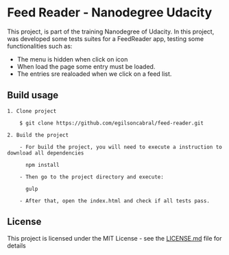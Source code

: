 # Feed Reader - Nanodegree Udacity

This project, is part of the training Nanodegree of Udacity. In this project, was developed some tests suites for a FeedReader app, testing some functionalities such as:

* The menu is hidden when click on icon 
* When load the page some entry must be loaded.
* The entries sre realoaded when we click on a feed list.


## Build usage

	1. Clone project

		$ git clone https://github.com/egilsoncabral/feed-reader.git
		
	2. Build the project

	    - For build the project, you will need to execute a instruction to download all dependencies
        	
          npm install
        	
        - Then go to the project directory and execute:
        	
          gulp
        	
        - After that, open the index.html and check if all tests pass.
    
## License

This project is licensed under the MIT License - see the [LICENSE.md](LICENSE.md) file for details

